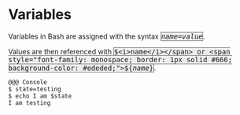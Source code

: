 <!SLIDE>
# Variables

Variables in Bash are assigned with the syntax
<span style="font-family: monospace; border: 1px solid #666; background-color: #ededed;"><i>name</i>=<i>value</i></span>.

Values are then referenced with
<span style="font-family: monospace; border: 1px solid #666; background-color: #ededed;">$<i>name</i></span> or
<span style="font-family: monospace; border: 1px solid #666; background-color: #ededed;">${<i>name</i>}</span>.

    @@@ Console
    $ state=testing
    $ echo I am $state
    I am testing
